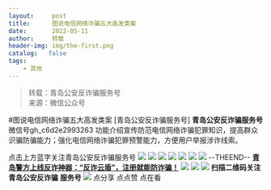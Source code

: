 ```yaml
---
layout:     post
title:      图说电信网络诈骗五大高发类案
date:       2022-05-11
author:     转载
header-img: img/the-first.png
catalog:   false
tags:
    - 其他
---
```


<blockquote><p>转载：青岛公安反诈骗服务号<br>
来源：微信公众号</p></blockquote>

#图说电信网络诈骗五大高发类案
[青岛公安反诈骗服务号]
**青岛公安反诈骗服务号**
微信号gh_c6d2e2993263
功能介绍宣传防范电信网络诈骗犯罪知识，提高群众识骗防骗能力；强化电信网络诈骗犯罪预警能力，方便用户举报涉诈线索。

点击上方蓝字关注青岛公安反诈骗服务号
![]({{site.baseurl}}/postimg/wOQ4aVtpQaKdnicrE0vmb7icxiaWd6qWArwvMOBkjWQBdcnoJ1xd8cCfJ6Bfs7eeOosABBpDWABEwiayia2gI84j3iag.jpeg)
![]({{site.baseurl}}/postimg/wOQ4aVtpQaKdnicrE0vmb7icxiaWd6qWArw8yPtp7pFQlK2g0eyYvPZVEGIa9FB4baicUPsiaTpTuU3yoiaL7ibZichQxQ.jpeg)
![]({{site.baseurl}}/postimg/wOQ4aVtpQaKdnicrE0vmb7icxiaWd6qWArwnM4As0iaHiciaiaQ9U0AY1U4RiaUnkY7ywnUo4qtUFv5Z1ibImKqOU6QPbgw.jpeg)
![]({{site.baseurl}}/postimg/wOQ4aVtpQaKdnicrE0vmb7icxiaWd6qWArwXKZR2GeiaicpbeQQ8YrtaIu6ibiaTsqyooX0aINDHEH28xzbsI0ZmNemGA.jpeg)
![]({{site.baseurl}}/postimg/wOQ4aVtpQaKdnicrE0vmb7icxiaWd6qWArwwqV7jeicYeX0oVe4v4K6zbAhRts00rM49C982kr3ibywC3rpZ4B5Sczg.jpeg)
![]({{site.baseurl}}/postimg/wOQ4aVtpQaKdnicrE0vmb7icxiaWd6qWArw4hqXhHIO8Zg4HmchXbNic5ia4lL41eApq6VZdttp8EMOkultNMcl1Zeg.jpeg)
![]({{site.baseurl}}/postimg/wOQ4aVtpQaKdnicrE0vmb7icxiaWd6qWArwwF54yStYrwAWG32zxM6AfMBnwyHlm9Ujibs9xgYp2EIfKc0wribuWnvg.jpeg)
\--THEEND--
**[青岛警方上线反诈神器：“反诈云盾”，注册就能防诈骗！](https://mp.weixin.qq.com/s?__biz=MzkwODIyMjQyOA==&mid=2247484570&idx=3&sn=1cfc897c984fa6908153b7a1cd767a05&scene=21#wechat_redirect)**
![]({{site.baseurl}}/postimg/SQy6GkyVO2RqnkRS1LiaCZL680hpVrBQr1W1HjqwNniaw0j7X2HqO9qNGoZBaWL9YMCRdpgk4Hlk1ncEusDUhxhw.jpeg)
![]({{site.baseurl}}/postimg/6xI4h676QXzia5naazW6wFR5ml91zib85OnAdBFSTibic8yWLuWic1rKJBicwSgnqzI9icFMSpImia2H4zZhqLVTr724UA.png)
![]({{site.baseurl}}/postimg/1GjWwxYB3dk0QR6pndF2SISfW55mAuAxDQOiaC2Geq1kE9oibrv0xIEyiazCyo7VubILLicuLicBW77qleN0GPJOTAQ.jpeg)
**扫描二维码关注**
**青岛公安反诈骗**
**服务号**
![]({{site.baseurl}}/postimg/6xI4h676QXzia5naazW6wFR5ml91zib85O2ObvfHFG7tH1qAI6iakIGohmLu4siar1ZzMiawQ7QicgfyZFjriavRic3M6Q.png)
点分享
点点赞
点在看
